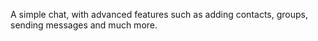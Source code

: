 A simple chat, with advanced features such as adding contacts, groups, sending messages and much more.
